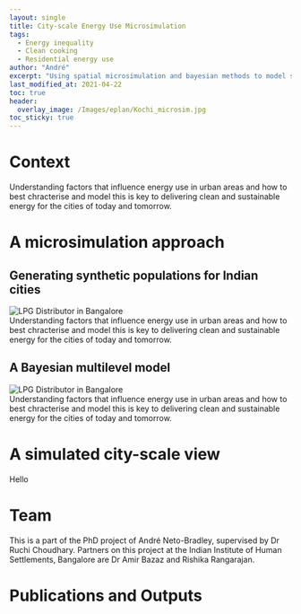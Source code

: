 ```yaml
---
layout: single
title: City-scale Energy Use Microsimulation
tags:
  - Energy inequality
  - Clean cooking
  - Residential energy use
author: "André"
excerpt: "Using spatial microsimulation and bayesian methods to model socio-cultural and spatial heterogeneity in residential clean energy transition in Indian cities"
last_modified_at: 2021-04-22
toc: true
header:
  overlay_image: /Images/eplan/Kochi_microsim.jpg
toc_sticky: true
---
```


# Context

Understanding factors that influence energy use in urban areas and how to best chracterise and model this is key to delivering clean and sustainable energy for the cities of today and tomorrow.

<div id="stickyarticle">
<h1 class="category">A microsimulation approach</h1>
<h2 class="title">Generating synthetic populations for Indian cities</h2>
<div id="wrapper">
  <div id="sticky">
    <img id="sticky"
         src="/home/Images/eplan/LPG_Distributor.jpg"
         alt="LPG Distributor in Bangalore"
         caption="Photo credit: A Neto-Bradley">
  </div>
  <div id="stickybody">Understanding factors that influence energy use in urban areas and how to best chracterise and model this is key to delivering clean and sustainable energy for the cities of today and tomorrow.</div>
</div>
  <h2 class="title">A Bayesian multilevel model</h2>
<div id="wrapper">
  <div id="sticky">
    <img id="sticky"
         src="/home/Images/eplan/LPG_Distributor.jpg"
         alt="LPG Distributor in Bangalore"
         caption="Photo credit: A Neto-Bradley">
  </div>
  <div id="stickybody">Understanding factors that influence energy use in urban areas and how to best chracterise and model this is key to delivering clean and sustainable energy for the cities of today and tomorrow.</div>
</div>
</div>

<div id="stickyarticle">
<h1 class="category">A simulated city-scale view</h1>
<div class="sticky-img-container">
    <figure-sticky style="background-image: /Images/eplan/Kochi_Model_1.png;">Hello</figure-sticky>
  </div>
  <div class="sticky-img-container">
    <figure-sticky style="background-image: /Images/eplan/Kochi_Model_2.png;"></figure-sticky>
  </div>
    <div class="sticky-img-container">
      <figure-sticky style="background-image: /Images/eplan/Kochi_Model_3.png;"></figure-sticky>
  </div>
</div>


# Team
This is a part of the PhD project of André Neto-Bradley, supervised by Dr Ruchi Choudhary. Partners on this project at the Indian Institute of Human Settlements, Bangalore are Dr Amir Bazaz and Rishika Rangarajan.

# Publications and Outputs


